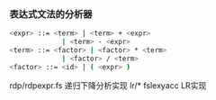 ### 表达式文法的分析器

```sh
<expr> ::= <term> | <term> + <expr>
             | <term> - <expr>
<term> ::= <factor> | <factor> * <term>
             | <factor> / <term>
<factor> ::= <id> | ( <expr> )
```

rdp/rdpexpr.fs 递归下降分析实现
lr/*  fslexyacc LR实现